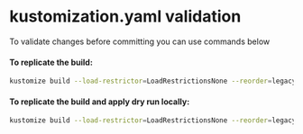 kustomization.yaml validation
=============================

To validate changes before committing you can use commands below

#### To replicate the build:
```bash
kustomize build --load-restrictor=LoadRestrictionsNone --reorder=legacy flux/clusters/k8s-01/insights-api-db/overlays/DEV/ | less
```

#### To replicate the build and apply dry run locally:
```bash
kustomize build --load-restrictor=LoadRestrictionsNone --reorder=legacy flux/clusters/k8s-01/insights-api-db/overlays/DEV/ | kubectl apply --server-side --dry-run=server -f-
```
